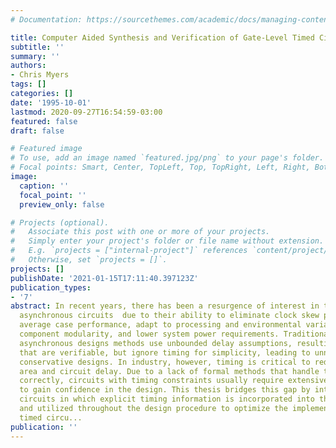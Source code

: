 ```yaml
---
# Documentation: https://sourcethemes.com/academic/docs/managing-content/

title: Computer Aided Synthesis and Verification of Gate-Level Timed Circuits
subtitle: ''
summary: ''
authors:
- Chris Myers
tags: []
categories: []
date: '1995-10-01'
lastmod: 2020-09-27T16:54:59-03:00
featured: false
draft: false

# Featured image
# To use, add an image named `featured.jpg/png` to your page's folder.
# Focal points: Smart, Center, TopLeft, Top, TopRight, Left, Right, BottomLeft, Bottom, BottomRight.
image:
  caption: ''
  focal_point: ''
  preview_only: false

# Projects (optional).
#   Associate this post with one or more of your projects.
#   Simply enter your project's folder or file name without extension.
#   E.g. `projects = ["internal-project"]` references `content/project/deep-learning/index.md`.
#   Otherwise, set `projects = []`.
projects: []
publishDate: '2021-01-15T17:11:40.397123Z'
publication_types:
- '7'
abstract: In recent years, there has been a resurgence of interest in the design of
  asynchronous circuits  due to their ability to eliminate clock skew problems, achieve
  average case performance, adapt to processing and environmental variations, provide
  component modularity, and lower system power requirements. Traditional academic
  asynchronous designs methods use unbounded delay assumptions, resulting in circuits
  that are verifiable, but ignore timing for simplicity, leading to unnecessarily
  conservative designs. In industry, however, timing is critical to reduce both chip
  area and circuit delay. Due to a lack of formal methods that handle timing information
  correctly, circuits with timing constraints usually require extensive simulation
  to gain confidence in the design. This thesis bridges this gap by introducing timed
  circuits in which explicit timing information is incorporated into the specification
  and utilized throughout the design procedure to optimize the implementation. Our
  timed circu...
publication: ''
---
```

